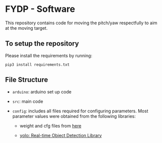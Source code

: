 # FYDP - Software

This repository contains code for moving the pitch/yaw respectfully to aim at the moving target.

## To setup the repository
Please install the requirements by running:

`pip3 install requirements.txt`

## File Structure
- `arduino`: arduino set up code
- `src`: main code
- `config`: includes all files required for configuring parameters. Most parameter values were obtained from the following libraries:

    - weight and cfg files from [here](https://github.com/AlexeyAB/darknet/wiki/YOLOv4-model-zoo)
        
    - [yolo: Real-time Object Detection Library](https://pjreddie.com/darknet/yolo/) 
